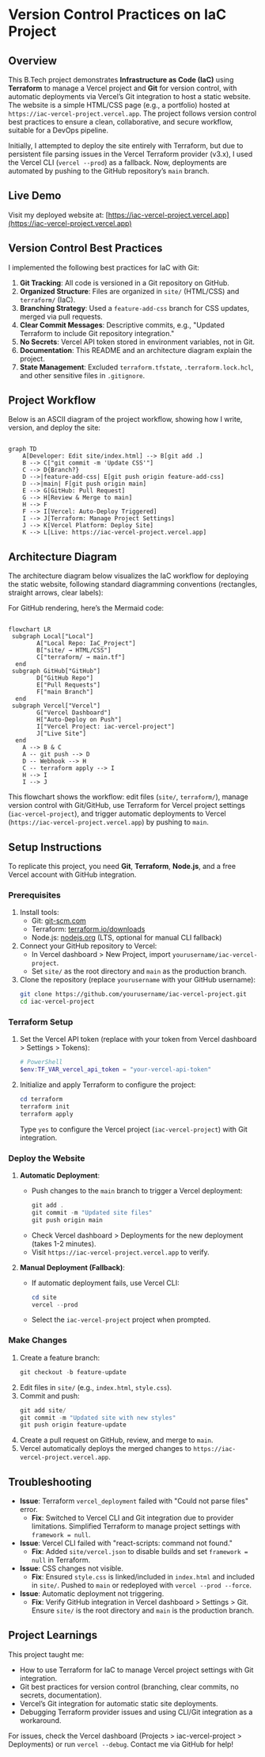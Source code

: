 # Version Control Practices on IaC Project

## Overview
This B.Tech project demonstrates **Infrastructure as Code (IaC)** using **Terraform** to manage a Vercel project and **Git** for version control, with automatic deployments via Vercel’s Git integration to host a static website. The website is a simple HTML/CSS page (e.g., a portfolio) hosted at `https://iac-vercel-project.vercel.app`. The project follows version control best practices to ensure a clean, collaborative, and secure workflow, suitable for a DevOps pipeline.

Initially, I attempted to deploy the site entirely with Terraform, but due to persistent file parsing issues in the Vercel Terraform provider (v3.x), I used the Vercel CLI (`vercel --prod`) as a fallback. Now, deployments are automated by pushing to the GitHub repository’s `main` branch.

## Live Demo
Visit my deployed website at: [https://iac-vercel-project.vercel.app](https://iac-vercel-project.vercel.app)

## Version Control Best Practices
I implemented the following best practices for IaC with Git:
1. **Git Tracking**: All code is versioned in a Git repository on GitHub.
2. **Organized Structure**: Files are organized in `site/` (HTML/CSS) and `terraform/` (IaC).
3. **Branching Strategy**: Used a `feature-add-css` branch for CSS updates, merged via pull requests.
4. **Clear Commit Messages**: Descriptive commits, e.g., "Updated Terraform to include Git repository integration."
5. **No Secrets**: Vercel API token stored in environment variables, not in Git.
6. **Documentation**: This README and an architecture diagram explain the project.
7. **State Management**: Excluded `terraform.tfstate`, `.terraform.lock.hcl`, and other sensitive files in `.gitignore`.

## Project Workflow
Below is an ASCII diagram of the project workflow, showing how I write, version, and deploy the site:

```mermaid

graph TD
    A[Developer: Edit site/index.html] --> B[git add .]
    B --> C["git commit -m 'Update CSS'"]
    C --> D{Branch?}
    D -->|feature-add-css| E[git push origin feature-add-css]
    D -->|main| F[git push origin main]
    E --> G[GitHub: Pull Request]
    G --> H[Review & Merge to main]
    H --> F
    F --> I[Vercel: Auto-Deploy Triggered]
    I --> J[Terraform: Manage Project Settings]
    J --> K[Vercel Platform: Deploy Site]
    K --> L[Live: https://iac-vercel-project.vercel.app]

```

## Architecture Diagram
The architecture diagram below visualizes the IaC workflow for deploying the static website, following standard diagramming conventions (rectangles, straight arrows, clear labels):

For GitHub rendering, here’s the Mermaid code:

```mermaid

flowchart LR
 subgraph Local["Local"]
        A["Local Repo: IaC_Project"]
        B["site/ → HTML/CSS"]
        C["terraform/ → main.tf"]
  end
 subgraph GitHub["GitHub"]
        D["GitHub Repo"]
        E["Pull Requests"]
        F["main Branch"]
  end
 subgraph Vercel["Vercel"]
        G["Vercel Dashboard"]
        H["Auto-Deploy on Push"]
        I["Vercel Project: iac-vercel-project"]
        J["Live Site"]
  end
    A --> B & C
    A -- git push --> D
    D -- Webhook --> H
    C -- terraform apply --> I
    H --> I
    I --> J

```

This flowchart shows the workflow: edit files (`site/`, `terraform/`), manage version control with Git/GitHub, use Terraform for Vercel project settings (`iac-vercel-project`), and trigger automatic deployments to Vercel (`https://iac-vercel-project.vercel.app`) by pushing to `main`.


## Setup Instructions
To replicate this project, you need **Git**, **Terraform**, **Node.js**, and a free Vercel account with GitHub integration.

### Prerequisites
1. Install tools:
   - Git: [git-scm.com](https://git-scm.com)
   - Terraform: [terraform.io/downloads](https://www.terraform.io/downloads)
   - Node.js: [nodejs.org](https://nodejs.org) (LTS, optional for manual CLI fallback)
2. Connect your GitHub repository to Vercel:
   - In Vercel dashboard > New Project, import `yourusername/iac-vercel-project`.
   - Set `site/` as the root directory and `main` as the production branch.
3. Clone the repository (replace `yourusername` with your GitHub username):
   ```bash
   git clone https://github.com/yourusername/iac-vercel-project.git
   cd iac-vercel-project
   ```

### Terraform Setup
1. Set the Vercel API token (replace with your token from Vercel dashboard > Settings > Tokens):
   ```powershell
   # PowerShell
   $env:TF_VAR_vercel_api_token = "your-vercel-api-token"
   ```
2. Initialize and apply Terraform to configure the project:
   ```powershell
   cd terraform
   terraform init
   terraform apply
   ```
   Type `yes` to configure the Vercel project (`iac-vercel-project`) with Git integration.

### Deploy the Website
1. **Automatic Deployment**:
   - Push changes to the `main` branch to trigger a Vercel deployment:
     ```powershell
     git add .
     git commit -m "Updated site files"
     git push origin main
     ```
   - Check Vercel dashboard > Deployments for the new deployment (takes 1-2 minutes).
   - Visit `https://iac-vercel-project.vercel.app` to verify.

2. **Manual Deployment (Fallback)**:
   - If automatic deployment fails, use Vercel CLI:
     ```powershell
     cd site
     vercel --prod
     ```
   - Select the `iac-vercel-project` project when prompted.

### Make Changes
1. Create a feature branch:
   ```powershell
   git checkout -b feature-update
   ```
2. Edit files in `site/` (e.g., `index.html`, `style.css`).
3. Commit and push:
   ```powershell
   git add site/
   git commit -m "Updated site with new styles"
   git push origin feature-update
   ```
4. Create a pull request on GitHub, review, and merge to `main`.
5. Vercel automatically deploys the merged changes to `https://iac-vercel-project.vercel.app`.


## Troubleshooting
- **Issue**: Terraform `vercel_deployment` failed with "Could not parse files" error.
  - **Fix**: Switched to Vercel CLI and Git integration due to provider limitations. Simplified Terraform to manage project settings with `framework = null`.
- **Issue**: Vercel CLI failed with "react-scripts: command not found."
  - **Fix**: Added `site/vercel.json` to disable builds and set `framework = null` in Terraform.
- **Issue**: CSS changes not visible.
  - **Fix**: Ensured `style.css` is linked/included in `index.html` and included in `site/`. Pushed to `main` or redeployed with `vercel --prod --force`.
- **Issue**: Automatic deployment not triggering.
  - **Fix**: Verify GitHub integration in Vercel dashboard > Settings > Git. Ensure `site/` is the root directory and `main` is the production branch.

## Project Learnings
This project taught me:
- How to use Terraform for IaC to manage Vercel project settings with Git integration.
- Git best practices for version control (branching, clear commits, no secrets, documentation).
- Vercel’s Git integration for automatic static site deployments.
- Debugging Terraform provider issues and using CLI/Git integration as a workaround.

For issues, check the Vercel dashboard (Projects > iac-vercel-project > Deployments) or run `vercel --debug`. Contact me via GitHub for help!